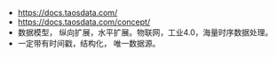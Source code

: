 - https://docs.taosdata.com/
- https://docs.taosdata.com/concept/
- 数据模型， 纵向扩展，水平扩展。物联网，工业4.0，海量时序数据处理。
- 一定带有时间戳，结构化， 唯一数据源。
